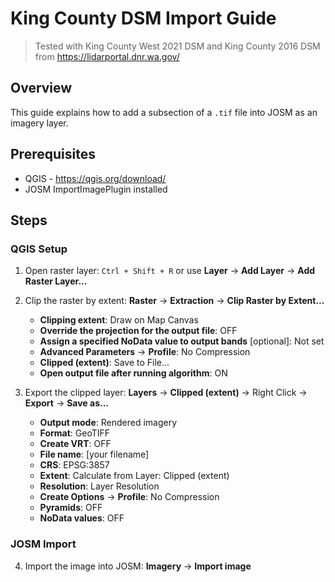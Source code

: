 # King County DSM Import Guide

> Tested with King County West 2021 DSM and King County 2016 DSM from https://lidarportal.dnr.wa.gov/

## Overview

This guide explains how to add a subsection of a `.tif` file into JOSM as an imagery layer.

## Prerequisites

- QGIS - https://qgis.org/download/
- JOSM ImportImagePlugin installed

## Steps

### QGIS Setup

1. Open raster layer: `Ctrl + Shift + R` or use **Layer** → **Add Layer** → **Add Raster Layer...**

2. Clip the raster by extent: **Raster** → **Extraction** → **Clip Raster by Extent...**
   - **Clipping extent**: Draw on Map Canvas
   - **Override the projection for the output file**: OFF
   - **Assign a specified NoData value to output bands** [optional]: Not set
   - **Advanced Parameters** → **Profile**: No Compression
   - **Clipped (extent)**: Save to File...
   - **Open output file after running algorithm**: ON

3. Export the clipped layer: **Layers** → **Clipped (extent)** → Right Click → **Export** → **Save as...**
   - **Output mode**: Rendered imagery
   - **Format**: GeoTIFF
   - **Create VRT**: OFF
   - **File name**: [your filename]
   - **CRS**: EPSG:3857
   - **Extent**: Calculate from Layer: Clipped (extent)
   - **Resolution**: Layer Resolution
   - **Create Options** → **Profile**: No Compression
   - **Pyramids**: OFF
   - **NoData values**: OFF

### JOSM Import

4. Import the image into JOSM: **Imagery** → **Import image**
